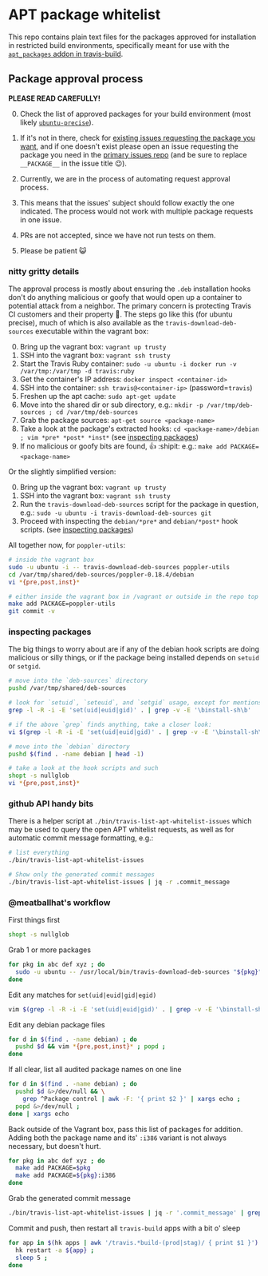 # APT package whitelist

This repo contains plain text files for the packages approved for installation in restricted build environments,
specifically meant for use with the [`apt_packages` addon in
travis-build](https://github.com/travis-ci/travis-build/blob/master/lib/travis/build/addons/apt_packages.rb).

## Package approval process

**PLEASE READ CAREFULLY!**

0. Check the list of approved packages for your build environment (most likely [`ubuntu-precise`](./ubuntu-precise)).
0. If it's not in there, check for [existing issues requesting the package you
   want](https://github.com/travis-ci/travis-ci/labels/apt-whitelist), and if one doesn't exist please
   open an issue requesting the package you need in the [primary issues
   repo](https://github.com/travis-ci/apt-package-whitelist/issues/new?title=APT+whitelist+request+for+___PACKAGE___)
   (and be sure to replace `__PACKAGE__` in the issue title :wink:).

0. Currently, we are in the process of automating request approval process.
  1. This means that the issues' subject should follow exactly the one indicated. The process would not work with
  multiple package requests in one issue.
0. PRs are not accepted, since we have not run tests on them.
0. Please be patient :smiley_cat:


### nitty gritty details

The approval process is mostly about ensuring the `.deb` installation hooks don't do anything malicious or goofy that
would open up a container to potential attack from a neighbor.  The primary concern is protecting Travis CI customers
and their property :metal:.  The steps go like this (for ubuntu precise), much of which is also available as the
`travis-download-deb-sources` executable within the vagrant box:

0. Bring up the vagrant box: `vagrant up trusty`
0. SSH into the vagrant box: `vagrant ssh trusty`
0. Start the Travis Ruby container: `sudo -u ubuntu -i docker run -v /var/tmp:/var/tmp -d travis:ruby`
0. Get the container's IP address: `docker inspect <container-id>`
0. SSH into the container: `ssh travis@<container-ip>` (password=`travis`)
0. Freshen up the apt cache: `sudo apt-get update`
0. Move into the shared dir or sub directory, e.g.: `mkdir -p /var/tmp/deb-sources ; cd /var/tmp/deb-sources`
0. Grab the package sources: `apt-get source <package-name>`
0. Take a look at the package's extracted hooks: `cd <package-name>/debian ; vim *pre* *post* *inst*` (see [inspecting packages](#inspecting-packages))
0. If no malicious or goofy bits are found, :thumbsup: :shipit: e.g.: `make add PACKAGE=<package-name>`

Or the slightly simplified version:

0. Bring up the vagrant box: `vagrant up trusty`
0. SSH into the vagrant box: `vagrant ssh trusty`
0. Run the `travis-download-deb-sources` script for the package in question, e.g.: `sudo -u ubuntu -i travis-download-deb-sources git`
0. Proceed with inspecting the `debian/*pre*` and `debian/*post*` hook scripts. (see [inspecting packages](#inspecting-packages))

All together now, for `poppler-utils`:

``` bash
# inside the vagrant box
sudo -u ubuntu -i -- travis-download-deb-sources poppler-utils
cd /var/tmp/shared/deb-sources/poppler-0.18.4/debian
vi *{pre,post,inst}*
```

``` bash
# either inside the vagrant box in /vagrant or outside in the repo top level
make add PACKAGE=poppler-utils
git commit -v
```

### inspecting packages

The big things to worry about are if any of the debian hook scripts are doing malicious or silly things, or if the
package being installed depends on `setuid` or `setgid`.

``` bash
# move into the `deb-sources` directory
pushd /var/tmp/shared/deb-sources

# look for `setuid`, `seteuid`, and `setgid` usage, except for mentions in `install-sh`
grep -l -R -i -E 'set(uid|euid|gid)' . | grep -v -E '\binstall-sh\b'

# if the above `grep` finds anything, take a closer look:
vi $(grep -l -R -i -E 'set(uid|euid|gid)' . | grep -v -E '\binstall-sh\b')

# move into the `debian` directory
pushd $(find . -name debian | head -1)

# take a look at the hook scripts and such
shopt -s nullglob
vi *{pre,post,inst}*
```

### github API handy bits

There is a helper script at `./bin/travis-list-apt-whitelist-issues` which may be used to query the open APT whitelist
requests, as well as for automatic commit message formatting, e.g.:

``` bash
# list everything
./bin/travis-list-apt-whitelist-issues

# Show only the generated commit messages
./bin/travis-list-apt-whitelist-issues | jq -r .commit_message
```

### @meatballhat's workflow

First things first

``` bash
shopt -s nullglob
```

Grab 1 or more packages

``` bash
for pkg in abc def xyz ; do
  sudo -u ubuntu -- /usr/local/bin/travis-download-deb-sources "${pkg}" ;
done
```

Edit any matches for `set(uid|euid|gid|egid)`

``` bash
vim $(grep -l -R -i -E 'set(uid|euid|gid)' . | grep -v -E '\binstall-sh\b')
```

Edit any debian package files

``` bash
for d in $(find . -name debian) ; do
  pushd $d && vim *{pre,post,inst}* ; popd ;
done
```

If all clear, list all audited package names on one line

``` bash
for d in $(find . -name debian) ; do
  pushd $d &>/dev/null && \
    grep ^Package control | awk -F: '{ print $2 }' | xargs echo ;
  popd &>/dev/null ;
done | xargs echo
```

Back outside of the Vagrant box, pass this list of packages for addition.  Adding both the package name and its' `:i386` variant is not always necessary, but doesn't hurt.

``` bash
for pkg in abc def xyz ; do
  make add PACKAGE=$pkg
  make add PACKAGE=${pkg}:i386
done
```

Grab the generated commit message

``` bash
./bin/travis-list-apt-whitelist-issues | jq -r '.commit_message' | grep -A2 abc
```

Commit and push, then restart all `travis-build` apps with a bit o' sleep

``` bash
for app in $(hk apps | awk '/travis.*build-(prod|stag)/ { print $1 }') ; do
  hk restart -a ${app} ;
  sleep 5 ;
done
```
